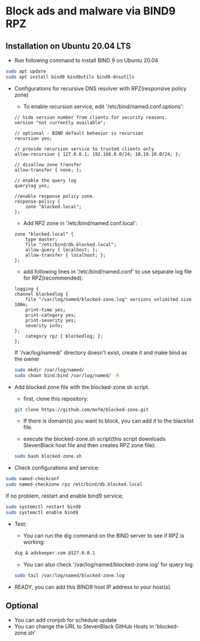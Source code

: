 # Block ads and malware via BIND9 RPZ

## Installation on Ubuntu 20.04 LTS

* Run following command to install BIND 9 on Ubuntu 20.04

```sh
sudo apt update
sudo apt install bind9 bind9utils bind9-dnsutils
```

* Configurations for recursive DNS resolver with RPZ(responsive policy zone)

	- To enable recursion service, edit '/etc/bind/named.conf.options':

	````
	// hide version number from clients for security reasons.
 	version "not currently available";

	// optional - BIND default behavior is recursion
 	recursion yes;

 	// provide recursion service to trusted clients only
	allow-recursion { 127.0.0.1; 192.168.0.0/24; 10.10.10.0/24; };

	// disallow zone transfer
	allow-transfer { none; };

	// enable the query log
	querylog yes;

	//enable response policy zone.
	response-policy {
		zone "blocked.local";
	};
	````

	- Add RPZ zone in '/etc/bind/named.conf.local':

	````
	zone "blocked.local" {
	    type master;
	    file "/etc/bind/db.blocked.local";
	    allow-query { localhost; };
	    allow-transfer { localhost; };
	};
	````

	- add following lines in '/etc/bind/named.conf' to use separate log file for RPZ(recommended):

	````
	logging {
	channel blockedlog {
	    file "/var/log/named/blocked-zone.log" versions unlimited size 100m;
	    print-time yes;
	    print-category yes;
	    print-severity yes;
	    severity info;
	};
	    category rpz { blockedlog; };
	};
	````

	If '/var/log/named/' directory doesn't exist, create it and make bind as the owner

	```sh
	sudo mkdir /var/log/named/
	sudo chown bind:bind /var/log/named/ -R
	```

* Add blocked zone file with the blocked-zone.sh script.

	- first, clone this repository:

	```sh
	git clone https://github.com/mofm/blocked-zone.git
	```

	- If there is domain(s) you want to block, you can add it to the blacklist file.

	- execute the blocked-zone.sh script(this script downloads StevenBlack host file and then creates RPZ zone file):

	```sh
	sudo bash blocked-zone.sh
	```

* Check configurations and service:

```sh
sudo named-checkconf
sudo named-checkzone rpz /etc/bind/db.blocked.local
```

If no problem, restart and enable bind9 service;

```sh
sudo systemctl restart bind9
sudo systemctl enable bind9
```

* Test:
	-  You can run the dig command on the BIND server to see if RPZ is working:

	```sh
	dig A adskeeper.com @127.0.0.1
	```

	- You can also check '/var/log/named/blocked-zone.log' for query log:

	```sh
	sudo tail /var/log/named/blocked-zone.log
	```

* READY, you can add this BIND9 host IP address to your host(s).

## Optional
- You can add cronjob for schedule update
- You can change the URL to StevenBlack GitHub Hosts in 'blocked-zone.sh'

